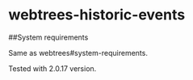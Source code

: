 # webtrees-historic-events

##System requirements

Same as webtrees#system-requirements.

Tested with 2.0.17 version.

